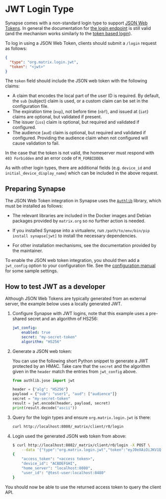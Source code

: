 # JWT Login Type

Synapse comes with a non-standard login type to support
[JSON Web Tokens](https://en.wikipedia.org/wiki/JSON_Web_Token). In general the
documentation for
[the login endpoint](https://matrix.org/docs/spec/client_server/r0.6.1#login)
is still valid (and the mechanism works similarly to the
[token based login](https://matrix.org/docs/spec/client_server/r0.6.1#token-based)).

To log in using a JSON Web Token, clients should submit a `/login` request as
follows:

```json
{
  "type": "org.matrix.login.jwt",
  "token": "<jwt>"
}
```

The `token` field should include the JSON web token with the following claims:

* A claim that encodes the local part of the user ID is required. By default,
  the `sub` (subject) claim is used, or a custom claim can be set in the
  configuration file.
* The expiration time (`exp`), not before time (`nbf`), and issued at (`iat`)
  claims are optional, but validated if present.
* The issuer (`iss`) claim is optional, but required and validated if configured.
* The audience (`aud`) claim is optional, but required and validated if configured.
  Providing the audience claim when not configured will cause validation to fail.

In the case that the token is not valid, the homeserver must respond with
`403 Forbidden` and an error code of `M_FORBIDDEN`.

As with other login types, there are additional fields (e.g. `device_id` and
`initial_device_display_name`) which can be included in the above request.

## Preparing Synapse

The JSON Web Token integration in Synapse uses the
[`Authlib`](https://docs.authlib.org/en/latest/index.html) library, which must be installed
as follows:

* The relevant libraries are included in the Docker images and Debian packages
  provided by `matrix.org` so no further action is needed.

* If you installed Synapse into a virtualenv, run `/path/to/env/bin/pip
  install synapse[jwt]` to install the necessary dependencies.

* For other installation mechanisms, see the documentation provided by the
  maintainer.

To enable the JSON web token integration, you should then add a `jwt_config` option
to your configuration file. See the [configuration manual](Synapse%20Docs%20-%20EN/usage/configuration/config_documentation.md#jwt_config) for some
sample settings.

## How to test JWT as a developer

Although JSON Web Tokens are typically generated from an external server, the
example below uses a locally generated JWT.

1.  Configure Synapse with JWT logins, note that this example uses a pre-shared
    secret and an algorithm of HS256:

    ```yaml
    jwt_config:
        enabled: true
        secret: "my-secret-token"
        algorithm: "HS256"
    ```
2.  Generate a JSON web token:

    You can use the following short Python snippet to generate a JWT
    protected by an HMAC.
    Take care that the `secret` and the algorithm given in the `header` match
    the entries from `jwt_config` above.

    ```python
    from authlib.jose import jwt

    header = {"alg": "HS256"}
    payload = {"sub": "user1", "aud": ["audience"]}
    secret = "my-secret-token"
    result = jwt.encode(header, payload, secret)
    print(result.decode("ascii"))
    ```

3.  Query for the login types and ensure `org.matrix.login.jwt` is there:

    ```bash
    curl http://localhost:8080/_matrix/client/r0/login
    ```
4.  Login used the generated JSON web token from above:

    ```bash
    $ curl http://localhost:8082/_matrix/client/r0/login -X POST \
        --data '{"type":"org.matrix.login.jwt","token":"eyJ0eXAiOiJKV1QiLCJhbGciOiJIUzI1NiJ9.eyJzdWIiOiJ0ZXN0LXVzZXIifQ.Ag71GT8v01UO3w80aqRPTeuVPBIBZkYhNTJJ-_-zQIc"}'
    {
        "access_token": "<access token>",
        "device_id": "ACBDEFGHI",
        "home_server": "localhost:8080",
        "user_id": "@test-user:localhost:8480"
    }
    ```

You should now be able to use the returned access token to query the client API.

